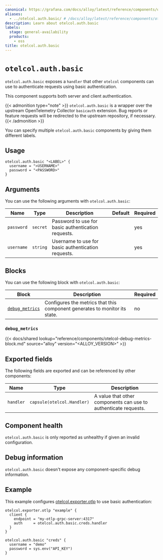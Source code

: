 ```yaml
---
canonical: https://grafana.com/docs/alloy/latest/reference/components/otelcol/otelcol.auth.basic/
aliases:
  - ../otelcol.auth.basic/ # /docs/alloy/latest/reference/components/otelcol.auth.basic/
description: Learn about otelcol.auth.basic
labels:
  stage: general-availability
  products:
    - oss
title: otelcol.auth.basic
---
```


# `otelcol.auth.basic`

`otelcol.auth.basic` exposes a `handler` that other `otelcol` components can use to authenticate requests using basic authentication.

This component supports both server and client authentication.

{{< admonition type="note" >}}
`otelcol.auth.basic` is a wrapper over the upstream OpenTelemetry Collector `basicauth` extension.
Bug reports or feature requests will be redirected to the upstream repository, if necessary.
{{< /admonition >}}

You can specify multiple `otelcol.auth.basic` components by giving them different labels.

## Usage

```alloy
otelcol.auth.basic "<LABEL>" {
  username = ">USERNAME>"
  password = "<PASSWORD>"
}
```

## Arguments

You can use the following arguments with `otelcol.auth.basic`:

| Name       | Type     | Description                                        | Default | Required |
| ---------- | -------- | -------------------------------------------------- | ------- | -------- |
| `password` | `secret` | Password to use for basic authentication requests. |         | yes      |
| `username` | `string` | Username to use for basic authentication requests. |         | yes      |

## Blocks

You can use the following block with `otelcol.auth.basic`:

| Block                            | Description                                                                | Required |
| -------------------------------- | -------------------------------------------------------------------------- | -------- |
| [`debug_metrics`][debug_metrics] | Configures the metrics that this component generates to monitor its state. | no       |

[debug_metrics]: #debug_metrics

### `debug_metrics`

{{< docs/shared lookup="reference/components/otelcol-debug-metrics-block.md" source="alloy" version="<ALLOY_VERSION>" >}}

## Exported fields

The following fields are exported and can be referenced by other components:

| Name      | Type                       | Description                                                     |
| --------- | -------------------------- | --------------------------------------------------------------- |
| `handler` | `capsule(otelcol.Handler)` | A value that other components can use to authenticate requests. |

## Component health

`otelcol.auth.basic` is only reported as unhealthy if given an invalid configuration.

## Debug information

`otelcol.auth.basic` doesn't expose any component-specific debug information.

## Example

This example configures [otelcol.exporter.otlp][] to use basic authentication:

```alloy
otelcol.exporter.otlp "example" {
  client {
    endpoint = "my-otlp-grpc-server:4317"
    auth     = otelcol.auth.basic.creds.handler
  }
}

otelcol.auth.basic "creds" {
  username = "demo"
  password = sys.env("API_KEY")
}
```

[otelcol.exporter.otlp]: ../otelcol.exporter.otlp/
